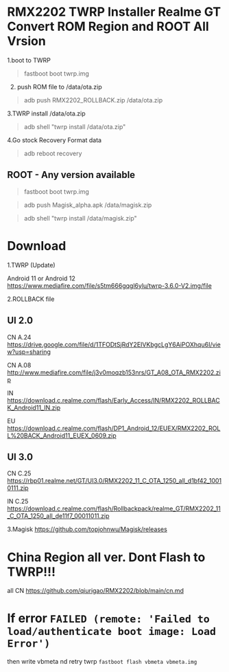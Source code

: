# RMX2202 TWRP Installer Realme GT Convert  ROM Region and ROOT All Vrsion
1.boot to TWRP

> fastboot boot twrp.img

2. push ROM file to /data/ota.zip

> adb push RMX2202_ROLLBACK.zip /data/ota.zip

3.TWRP install /data/ota.zip

> adb shell "twrp install /data/ota.zip"

4.Go stock Recovery Format data

> adb reboot recovery

## ROOT - Any version available

> fastboot boot twrp.img

> adb push Magisk_alpha.apk /data/magisk.zip

> adb shell "twrp install /data/magisk.zip"

# Download

1.TWRP (Update)

Android 11 or Android 12 https://www.mediafire.com/file/s5tm666gqgl6ylu/twrp-3.6.0-V2.img/file

2.ROLLBACK file

## UI 2.0

CN A.24 https://drive.google.com/file/d/1TFODtSjRdY2EIVKbgcLgY6AiPOXhqu6I/view?usp=sharing

CN A.08 http://www.mediafire.com/file/j3v0moqzb153nrs/GT_A08_OTA_RMX2202.zip

IN https://download.c.realme.com/flash/Early_Access/IN/RMX2202_ROLLBACK_Android11_IN.zip

EU https://download.c.realme.com/flash/DP1_Android_12/EUEX/RMX2202_ROLL%20BACK_Android11_EUEX_0609.zip

## UI 3.0 

CN C.25 https://rbp01.realme.net/GT/UI3.0/RMX2202_11_C_OTA_1250_all_d1bf42_10010111.zip

IN C.25 https://download.c.realme.com/flash/Rollbackpack/realme_GT/RMX2202_11_C_OTA_1250_all_de11f7_00011011.zip

3.Magisk 
https://github.com/topjohnwu/Magisk/releases

# China Region all ver. Dont Flash to TWRP!!!

all CN https://github.com/qiurigao/RMX2202/blob/main/cn.md

# If error `FAILED (remote: 'Failed to load/authenticate boot image: Load Error')`
then write vbmeta nd retry twrp
`fastboot flash vbmeta vbmeta.img`
